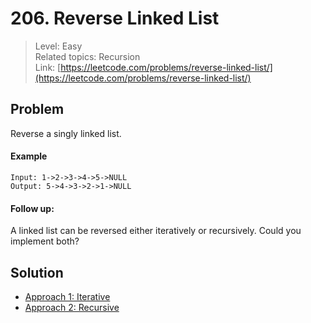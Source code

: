 # 206. Reverse Linked List
> Level: Easy  
> Related topics: Recursion  
> Link: [https://leetcode.com/problems/reverse-linked-list/](https://leetcode.com/problems/reverse-linked-list/)

## Problem
Reverse a singly linked list.

#### Example
```
Input: 1->2->3->4->5->NULL
Output: 5->4->3->2->1->NULL
```

#### Follow up:

A linked list can be reversed either iteratively or recursively. Could you implement both?

## Solution
* [Approach 1: Iterative](./Solution1.md)
* [Approach 2: Recursive](./Solution2.md)



